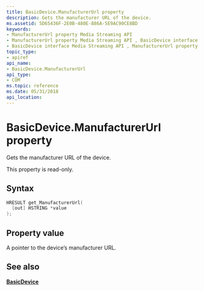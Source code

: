 ```yaml
---
title: BasicDevice.ManufacturerUrl property
description: Gets the manufacturer URL of the device.
ms.assetid: 5D65436F-2E0B-480E-886A-5E9AC90CE8BD
keywords:
- ManufacturerUrl property Media Streaming API
- ManufacturerUrl property Media Streaming API , BasicDevice interface
- BasicDevice interface Media Streaming API , ManufacturerUrl property
topic_type:
- apiref
api_name:
- BasicDevice.ManufacturerUrl
api_type:
- COM
ms.topic: reference
ms.date: 05/31/2018
api_location: 
---
```


# BasicDevice.ManufacturerUrl property

Gets the manufacturer URL of the device.

This property is read-only.

## Syntax


```C++
HRESULT get_ManufacturerUrl(
  [out] HSTRING *value
);
```



## Property value

A pointer to the device’s manufacturer URL.

## See also

<dl> <dt>

[**BasicDevice**](https://msdn.microsoft.com/library/Hh828813(v=VS.85).aspx)
</dt> </dl>

 

 




